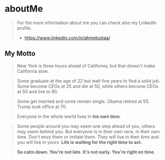 <!DOCTYPE html>

<HTML>

# aboutMe

> For the more information about me you can check also my LinkedIn profile. 
> * https://www.linkedin.com/in/ahmetustaa/ 



## My Motto

> New York is three hours ahead of California, but that doesn't make California slow.

> Some graduate at the age of 22 but wait five years to find a solid job. Some become CEOs at 25 and die at 50, while others become CEOs at 50 and live to 90.

> Some get married and some remain single. Obama retired at 55. Trump took office at 70.

> Everyone in the whole world lives in **his own time**.

> Some people around you may seem one step ahead of you, others may seem behind you. But everyone is in their own race, in their own time. Don't envy them or imitate them. They will live in their time and you will live in yours. **Life is waiting for the right time to act.**

> **So calm down. You're not late. It's not early. You're right on time.**

</HTML>
